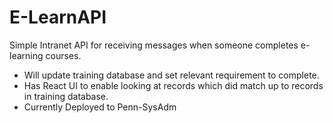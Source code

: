 # E-LearnAPI
Simple Intranet API for receiving messages when someone completes e-learning courses.

-  Will update training database and set relevant requirement to complete.
-  Has React UI to enable looking at records which did match up to records in training database.
-  Currently Deployed to Penn-SysAdm
